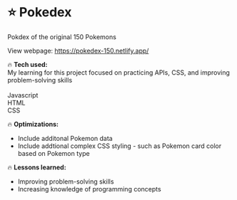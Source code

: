 # ⭐ Pokedex

Pokdex of the original 150 Pokemons

View webpage: https://pokedex-150.netlify.app/

🔥 <strong>Tech used:</strong> <br>
My learning for this project focused on practicing APIs, CSS, and improving problem-solving skills
<br> <br>
Javascript<br>
HTML <br>
CSS

🔥 <strong>Optimizations:</strong> <br>
- Include additonal Pokemon data
- Include addtional complex CSS styling - such as Pokemon card color based on Pokemon type 

🔥 <strong>Lessons learned:</strong> 
- Improving problem-solving skills<br>
- Increasing knowledge of programming concepts<br>
